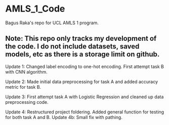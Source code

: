 # AMLS_1_Code
Bagus Raka's repo for UCL AMLS 1 program.

## Note: This repo only tracks my development of the code. I do not include datasets, saved models, etc as there is a storage limit on github.
Update 1: Changed label encoding to one-hot encoding. First attempt task B with CNN algorithm.

Update 2: Made initial data preprocessing for task A and added accuracy metric for task B.

Update 3: First attempt task A with Logistic Regression and cleaned up data preprocessing code.

Update 4: Restructured project foldering. Added general function for testing for both task A and B.
Update 4b: Small fix with pathing.